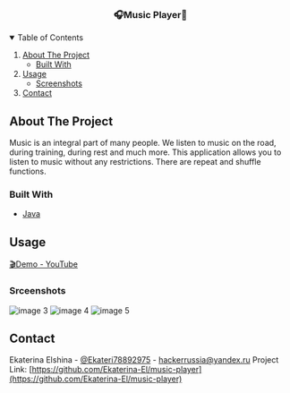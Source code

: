 

<!-- PROJECT LOGO -->
<p>
  <h3 align="center">🎧Music Player🎵</h3>
</p>



<!-- TABLE OF CONTENTS -->
<details open="open">
  <summary>Table of Contents</summary>
  <ol>
    <li>
      <a href="#about-the-project">About The Project</a>
      <ul>
        <li><a href="#built-with">Built With</a></li>
      </ul>
    </li>
    <li>
      <a href="#usage">Usage</a>
      <ul>
        <li><a href="#srceenshots">Screenshots</a></li>
      </ul>
    </li>
    <li><a href="#contact">Contact</a></li>
  </ol>
</details>



<!-- ABOUT THE PROJECT -->
## About The Project

Music is an integral part of many people. We listen to music on the road, during training, during rest and much more.
This application allows you to listen to music without any restrictions. There are repeat and shuffle functions.


### Built With

* [Java](https://www.java.com/)


<!-- USAGE EXAMPLES -->
## Usage

[🎬Demo - YouTube](https://www.youtube.com/watch?v=fzaGjuYYlSg)

### Srceenshots
![image 3](https://user-images.githubusercontent.com/55324828/123393867-f6b94300-d5b7-11eb-9c78-a8dd248ab8d2.png) ![image 4](https://user-images.githubusercontent.com/55324828/123393875-f91b9d00-d5b7-11eb-9597-7a292b083a49.png) ![image 5](https://user-images.githubusercontent.com/55324828/123393879-fa4cca00-d5b7-11eb-9ee4-a2d59e35e647.png)


<!-- CONTACT -->
## Contact

Ekaterina Elshina - [@Ekateri78892975](https://twitter.com/Ekateri78892975) - hackerrussia@yandex.ru
Project Link: [https://github.com/Ekaterina-El/music-player](https://github.com/Ekaterina-El/music-player)



